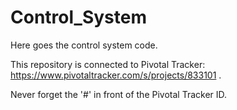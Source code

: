 Control_System
==============

Here goes the control system code.

This repository is connected to Pivotal Tracker: https://www.pivotaltracker.com/s/projects/833101 .

Never forget the '#' in front of the Pivotal Tracker ID.
